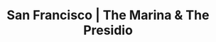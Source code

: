 ---
title:  "San Francisco | The Marina & The Presidio"
image: 'regions/san-francisco/marina-cow-hollow-presidio.jpg'
section_1_header: "The Marina & The Presidio"
section_1_alt_header: "in The Marina & The Presidio"
description: >
    The majestic downslope of Pacific Heights gives way to this area - overlooking the Golden Gate and gorgeous views 
    beyond the Bay. The homes can be stately (maybe gargantuan), as are many of the older apartment buildings. While space 
    may not be as big of an issue for many, the convenience to storage facilities is almost non-existent, and the cost of 
    real estate makes the limited options closeby much pricier than average. With the Golden Gate Bridge almost within 
    reach, the area makes the trip to hiking and biking trails, wine country adventure, and ski excursions an easy escape.
section_2_header: "Need more room in the Marina, Cow Hollow or The Presidio?"
section_3_header: "Omni Picks in the Marina/Cow Hollow & The Presidio"
permalink: /san-francisco/marina-cow-hollow-presidio/
google_maps_link: "https://www.google.com/maps/d/u/0/embed?mid=zhzCiwYZIgW0.kPwo3Vzx-T9Q"
alt_header: true
places:
    coffee:
        - '<a href="http://www.lemaraisbakery.com/">Le Marais | 2066 Chestnut St</a>'
        - '<a href="http://www.yelp.com/biz/chestnut-street-coffee-roastery-san-francisco">Chestnut Street Coffee Roastery | 2331 Chestnut St</a>'
    restaurants:
        - '<a href="http://tacko.co/">Tacko | 3115 Fillmore St</a>'
        - '<a href="http://www.mamacitasf.com/">Mamacita | 2317 Chestnut St</a>'
        - '<a href="http://www.thecommissarysf.com/#aboutus">The Commissary | 101 Montgomery St</a>'
    bars:
        - '<a href="http://www.sessionssf.com/">Sessions at the Presidio | 1 Letterman Dr</a>'
        - '<a href="http://www.yelp.com/biz/horseshoe-tavern-san-francisco">Horseshoe | 2024 Chestnut St</a>'
        - '<a href="http://www.busstop-sf.com/">Bus Stop | 1901 Union St</a>'
buildings:
    - '<a href="http://www.thepresidiolandmark.com/">Presidio Landmark</a>'
sitemap:
    priority: 0.7
    changefreq: monthly    
---
